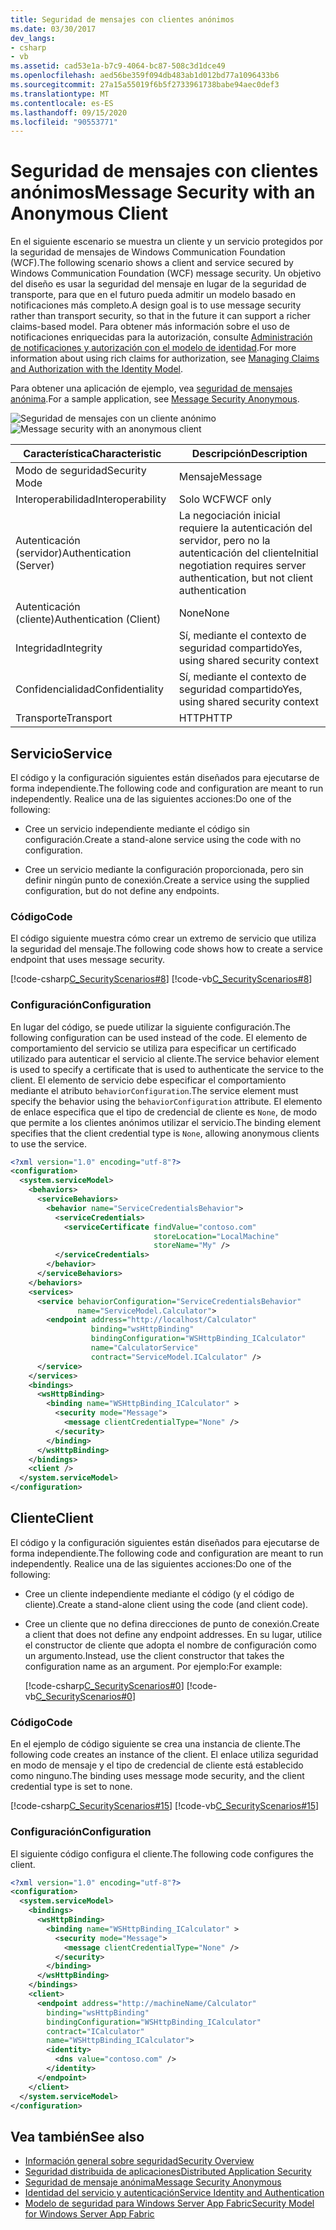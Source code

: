```yaml
---
title: Seguridad de mensajes con clientes anónimos
ms.date: 03/30/2017
dev_langs:
- csharp
- vb
ms.assetid: cad53e1a-b7c9-4064-bc87-508c3d1dce49
ms.openlocfilehash: aed56be359f094db483ab1d012bd77a1096433b6
ms.sourcegitcommit: 27a15a55019f6b5f2733961738babe94aec0def3
ms.translationtype: MT
ms.contentlocale: es-ES
ms.lasthandoff: 09/15/2020
ms.locfileid: "90553771"
---
```

# <a name="message-security-with-an-anonymous-client"></a><span data-ttu-id="c4cd6-102">Seguridad de mensajes con clientes anónimos</span><span class="sxs-lookup"><span data-stu-id="c4cd6-102">Message Security with an Anonymous Client</span></span>

<span data-ttu-id="c4cd6-103">En el siguiente escenario se muestra un cliente y un servicio protegidos por la seguridad de mensajes de Windows Communication Foundation (WCF).</span><span class="sxs-lookup"><span data-stu-id="c4cd6-103">The following scenario shows a client and service secured by Windows Communication Foundation (WCF) message security.</span></span> <span data-ttu-id="c4cd6-104">Un objetivo del diseño es usar la seguridad del mensaje en lugar de la seguridad de transporte, para que en el futuro pueda admitir un modelo basado en notificaciones más completo.</span><span class="sxs-lookup"><span data-stu-id="c4cd6-104">A design goal is to use message security rather than transport security, so that in the future it can support a richer claims-based model.</span></span> <span data-ttu-id="c4cd6-105">Para obtener más información sobre el uso de notificaciones enriquecidas para la autorización, consulte [Administración de notificaciones y autorización con el modelo de identidad](managing-claims-and-authorization-with-the-identity-model.md).</span><span class="sxs-lookup"><span data-stu-id="c4cd6-105">For more information about using rich claims for authorization, see [Managing Claims and Authorization with the Identity Model](managing-claims-and-authorization-with-the-identity-model.md).</span></span>

<span data-ttu-id="c4cd6-106">Para obtener una aplicación de ejemplo, vea [seguridad de mensajes anónima](../samples/message-security-anonymous.md).</span><span class="sxs-lookup"><span data-stu-id="c4cd6-106">For a sample application, see [Message Security Anonymous](../samples/message-security-anonymous.md).</span></span>

<span data-ttu-id="c4cd6-107">![Seguridad de mensajes con un cliente anónimo](media/b361a565-831c-4c10-90d7-66d8eeece0a1.gif "b361a565-831c-4c10-90d7-66d8eeece0a1")</span><span class="sxs-lookup"><span data-stu-id="c4cd6-107">![Message security with an anonymous client](media/b361a565-831c-4c10-90d7-66d8eeece0a1.gif "b361a565-831c-4c10-90d7-66d8eeece0a1")</span></span>

|<span data-ttu-id="c4cd6-108">Característica</span><span class="sxs-lookup"><span data-stu-id="c4cd6-108">Characteristic</span></span>|<span data-ttu-id="c4cd6-109">Descripción</span><span class="sxs-lookup"><span data-stu-id="c4cd6-109">Description</span></span>|
|--------------------|-----------------|
|<span data-ttu-id="c4cd6-110">Modo de seguridad</span><span class="sxs-lookup"><span data-stu-id="c4cd6-110">Security Mode</span></span>|<span data-ttu-id="c4cd6-111">Mensaje</span><span class="sxs-lookup"><span data-stu-id="c4cd6-111">Message</span></span>|
|<span data-ttu-id="c4cd6-112">Interoperabilidad</span><span class="sxs-lookup"><span data-stu-id="c4cd6-112">Interoperability</span></span>|<span data-ttu-id="c4cd6-113">Solo WCF</span><span class="sxs-lookup"><span data-stu-id="c4cd6-113">WCF only</span></span>|
|<span data-ttu-id="c4cd6-114">Autenticación (servidor)</span><span class="sxs-lookup"><span data-stu-id="c4cd6-114">Authentication (Server)</span></span>|<span data-ttu-id="c4cd6-115">La negociación inicial requiere la autenticación del servidor, pero no la autenticación del cliente</span><span class="sxs-lookup"><span data-stu-id="c4cd6-115">Initial negotiation requires server authentication, but not client authentication</span></span>|
|<span data-ttu-id="c4cd6-116">Autenticación (cliente)</span><span class="sxs-lookup"><span data-stu-id="c4cd6-116">Authentication (Client)</span></span>|<span data-ttu-id="c4cd6-117">None</span><span class="sxs-lookup"><span data-stu-id="c4cd6-117">None</span></span>|
|<span data-ttu-id="c4cd6-118">Integridad</span><span class="sxs-lookup"><span data-stu-id="c4cd6-118">Integrity</span></span>|<span data-ttu-id="c4cd6-119">Sí, mediante el contexto de seguridad compartido</span><span class="sxs-lookup"><span data-stu-id="c4cd6-119">Yes, using shared security context</span></span>|
|<span data-ttu-id="c4cd6-120">Confidencialidad</span><span class="sxs-lookup"><span data-stu-id="c4cd6-120">Confidentiality</span></span>|<span data-ttu-id="c4cd6-121">Sí, mediante el contexto de seguridad compartido</span><span class="sxs-lookup"><span data-stu-id="c4cd6-121">Yes, using shared security context</span></span>|
|<span data-ttu-id="c4cd6-122">Transporte</span><span class="sxs-lookup"><span data-stu-id="c4cd6-122">Transport</span></span>|<span data-ttu-id="c4cd6-123">HTTP</span><span class="sxs-lookup"><span data-stu-id="c4cd6-123">HTTP</span></span>|

## <a name="service"></a><span data-ttu-id="c4cd6-124">Servicio</span><span class="sxs-lookup"><span data-stu-id="c4cd6-124">Service</span></span>

<span data-ttu-id="c4cd6-125">El código y la configuración siguientes están diseñados para ejecutarse de forma independiente.</span><span class="sxs-lookup"><span data-stu-id="c4cd6-125">The following code and configuration are meant to run independently.</span></span> <span data-ttu-id="c4cd6-126">Realice una de las siguientes acciones:</span><span class="sxs-lookup"><span data-stu-id="c4cd6-126">Do one of the following:</span></span>

- <span data-ttu-id="c4cd6-127">Cree un servicio independiente mediante el código sin configuración.</span><span class="sxs-lookup"><span data-stu-id="c4cd6-127">Create a stand-alone service using the code with no configuration.</span></span>

- <span data-ttu-id="c4cd6-128">Cree un servicio mediante la configuración proporcionada, pero sin definir ningún punto de conexión.</span><span class="sxs-lookup"><span data-stu-id="c4cd6-128">Create a service using the supplied configuration, but do not define any endpoints.</span></span>

### <a name="code"></a><span data-ttu-id="c4cd6-129">Código</span><span class="sxs-lookup"><span data-stu-id="c4cd6-129">Code</span></span>

<span data-ttu-id="c4cd6-130">El código siguiente muestra cómo crear un extremo de servicio que utiliza la seguridad del mensaje.</span><span class="sxs-lookup"><span data-stu-id="c4cd6-130">The following code shows how to create a service endpoint that uses message security.</span></span>

[!code-csharp[C_SecurityScenarios#8](../../../../samples/snippets/csharp/VS_Snippets_CFX/c_securityscenarios/cs/source.cs#8)]
[!code-vb[C_SecurityScenarios#8](../../../../samples/snippets/visualbasic/VS_Snippets_CFX/c_securityscenarios/vb/source.vb#8)]

### <a name="configuration"></a><span data-ttu-id="c4cd6-131">Configuración</span><span class="sxs-lookup"><span data-stu-id="c4cd6-131">Configuration</span></span>

<span data-ttu-id="c4cd6-132">En lugar del código, se puede utilizar la siguiente configuración.</span><span class="sxs-lookup"><span data-stu-id="c4cd6-132">The following configuration can be used instead of the code.</span></span> <span data-ttu-id="c4cd6-133">El elemento de comportamiento del servicio se utiliza para especificar un certificado utilizado para autenticar el servicio al cliente.</span><span class="sxs-lookup"><span data-stu-id="c4cd6-133">The service behavior element is used to specify a certificate that is used to authenticate the service to the client.</span></span> <span data-ttu-id="c4cd6-134">El elemento de servicio debe especificar el comportamiento mediante el atributo `behaviorConfiguration`.</span><span class="sxs-lookup"><span data-stu-id="c4cd6-134">The service element must specify the behavior using the `behaviorConfiguration` attribute.</span></span> <span data-ttu-id="c4cd6-135">El elemento de enlace especifica que el tipo de credencial de cliente es `None`, de modo que permite a los clientes anónimos utilizar el servicio.</span><span class="sxs-lookup"><span data-stu-id="c4cd6-135">The binding element specifies that the client credential type is `None`, allowing anonymous clients to use the service.</span></span>

```xml
<?xml version="1.0" encoding="utf-8"?>
<configuration>
  <system.serviceModel>
    <behaviors>
      <serviceBehaviors>
        <behavior name="ServiceCredentialsBehavior">
          <serviceCredentials>
            <serviceCertificate findValue="contoso.com"
                                storeLocation="LocalMachine"
                                storeName="My" />
          </serviceCredentials>
        </behavior>
      </serviceBehaviors>
    </behaviors>
    <services>
      <service behaviorConfiguration="ServiceCredentialsBehavior"
               name="ServiceModel.Calculator">
        <endpoint address="http://localhost/Calculator"
                  binding="wsHttpBinding"
                  bindingConfiguration="WSHttpBinding_ICalculator"
                  name="CalculatorService"
                  contract="ServiceModel.ICalculator" />
      </service>
    </services>
    <bindings>
      <wsHttpBinding>
        <binding name="WSHttpBinding_ICalculator" >
          <security mode="Message">
            <message clientCredentialType="None" />
          </security>
        </binding>
      </wsHttpBinding>
    </bindings>
    <client />
  </system.serviceModel>
</configuration>
```

## <a name="client"></a><span data-ttu-id="c4cd6-136">Cliente</span><span class="sxs-lookup"><span data-stu-id="c4cd6-136">Client</span></span>

<span data-ttu-id="c4cd6-137">El código y la configuración siguientes están diseñados para ejecutarse de forma independiente.</span><span class="sxs-lookup"><span data-stu-id="c4cd6-137">The following code and configuration are meant to run independently.</span></span> <span data-ttu-id="c4cd6-138">Realice una de las siguientes acciones:</span><span class="sxs-lookup"><span data-stu-id="c4cd6-138">Do one of the following:</span></span>

- <span data-ttu-id="c4cd6-139">Cree un cliente independiente mediante el código (y el código de cliente).</span><span class="sxs-lookup"><span data-stu-id="c4cd6-139">Create a stand-alone client using the code (and client code).</span></span>

- <span data-ttu-id="c4cd6-140">Cree un cliente que no defina direcciones de punto de conexión.</span><span class="sxs-lookup"><span data-stu-id="c4cd6-140">Create a client that does not define any endpoint addresses.</span></span> <span data-ttu-id="c4cd6-141">En su lugar, utilice el constructor de cliente que adopta el nombre de configuración como un argumento.</span><span class="sxs-lookup"><span data-stu-id="c4cd6-141">Instead, use the client constructor that takes the configuration name as an argument.</span></span> <span data-ttu-id="c4cd6-142">Por ejemplo:</span><span class="sxs-lookup"><span data-stu-id="c4cd6-142">For example:</span></span>

    [!code-csharp[C_SecurityScenarios#0](../../../../samples/snippets/csharp/VS_Snippets_CFX/c_securityscenarios/cs/source.cs#0)]
    [!code-vb[C_SecurityScenarios#0](../../../../samples/snippets/visualbasic/VS_Snippets_CFX/c_securityscenarios/vb/source.vb#0)]

### <a name="code"></a><span data-ttu-id="c4cd6-143">Código</span><span class="sxs-lookup"><span data-stu-id="c4cd6-143">Code</span></span>

<span data-ttu-id="c4cd6-144">En el ejemplo de código siguiente se crea una instancia de cliente.</span><span class="sxs-lookup"><span data-stu-id="c4cd6-144">The following code creates an instance of the client.</span></span> <span data-ttu-id="c4cd6-145">El enlace utiliza seguridad en modo de mensaje y el tipo de credencial de cliente está establecido como ninguno.</span><span class="sxs-lookup"><span data-stu-id="c4cd6-145">The binding uses message mode security, and the client credential type is set to none.</span></span>

[!code-csharp[C_SecurityScenarios#15](../../../../samples/snippets/csharp/VS_Snippets_CFX/c_securityscenarios/cs/source.cs#15)]
[!code-vb[C_SecurityScenarios#15](../../../../samples/snippets/visualbasic/VS_Snippets_CFX/c_securityscenarios/vb/source.vb#15)]

### <a name="configuration"></a><span data-ttu-id="c4cd6-146">Configuración</span><span class="sxs-lookup"><span data-stu-id="c4cd6-146">Configuration</span></span>

<span data-ttu-id="c4cd6-147">El siguiente código configura el cliente.</span><span class="sxs-lookup"><span data-stu-id="c4cd6-147">The following code configures the client.</span></span>

```xml
<?xml version="1.0" encoding="utf-8"?>
<configuration>
  <system.serviceModel>
    <bindings>
      <wsHttpBinding>
        <binding name="WSHttpBinding_ICalculator" >
          <security mode="Message">
            <message clientCredentialType="None" />
          </security>
        </binding>
      </wsHttpBinding>
    </bindings>
    <client>
      <endpoint address="http://machineName/Calculator"
        binding="wsHttpBinding"
        bindingConfiguration="WSHttpBinding_ICalculator"
        contract="ICalculator"
        name="WSHttpBinding_ICalculator">
        <identity>
          <dns value="contoso.com" />
        </identity>
      </endpoint>
    </client>
  </system.serviceModel>
</configuration>
```

## <a name="see-also"></a><span data-ttu-id="c4cd6-148">Vea también</span><span class="sxs-lookup"><span data-stu-id="c4cd6-148">See also</span></span>

- [<span data-ttu-id="c4cd6-149">Información general sobre seguridad</span><span class="sxs-lookup"><span data-stu-id="c4cd6-149">Security Overview</span></span>](security-overview.md)
- [<span data-ttu-id="c4cd6-150">Seguridad distribuida de aplicaciones</span><span class="sxs-lookup"><span data-stu-id="c4cd6-150">Distributed Application Security</span></span>](distributed-application-security.md)
- [<span data-ttu-id="c4cd6-151">Seguridad de mensaje anónima</span><span class="sxs-lookup"><span data-stu-id="c4cd6-151">Message Security Anonymous</span></span>](../samples/message-security-anonymous.md)
- [<span data-ttu-id="c4cd6-152">Identidad del servicio y autenticación</span><span class="sxs-lookup"><span data-stu-id="c4cd6-152">Service Identity and Authentication</span></span>](service-identity-and-authentication.md)
- <span data-ttu-id="c4cd6-153">[Modelo de seguridad para Windows Server App Fabric](/previous-versions/appfabric/ee677202(v=azure.10))</span><span class="sxs-lookup"><span data-stu-id="c4cd6-153">[Security Model for Windows Server App Fabric](/previous-versions/appfabric/ee677202(v=azure.10))</span></span>
